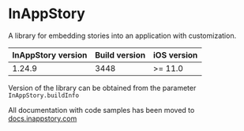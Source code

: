 # InAppStory

A library for embedding stories into an application with customization.

| InAppStory version | Build version | iOS version |
|--------------------|---------------|-------------|
| 1.24.9             | 3448          | >= 11.0     |

Version of the library can be obtained from the parameter `InAppStory.buildInfo`

All documentation with code samples has been moved to [docs.inappstory.com](https://docs.inappstory.com/sdk-guides/ios/how-to-get-started.html)
